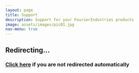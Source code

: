 ```yaml
---
layout: page
title: Support
description: Support for your FourierIndustries products
image: assets/images/pic01.jpg
nav-menu: true
---
```


<meta http-equiv = "refresh" content = "1; url = https://fourierindustries.atlassian.net/servicedesk/customer/portals" />

<!-- Main -->
<div id="main" class="alt">

<!-- One -->
<section id="one">
    <div class="inner">
        <h1>Redirecting...</h1>
        <h3><a href="https://fourierindustries.atlassian.net/servicedesk/customer/portals" style="text-decoration: underline;">Click here</a> if you are not redirected automatically</h3>
    </div>
</section>

</div>
